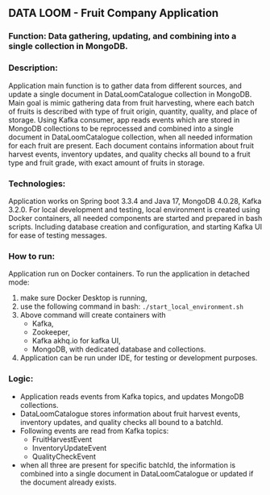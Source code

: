 ## DATA LOOM - Fruit Company Application
### Function: Data gathering, updating, and combining into a single collection in MongoDB.

### Description: 
Application main function is to gather data from different sources, and update a single document in DataLoomCatalogue collection in MongoDB.
Main goal is mimic gathering data from fruit harvesting, where each batch of fruits is described with type of fruit origin, quantity, quality, and place of storage. Using Kafka consumer, app reads events which are stored in MongoDB collections to be reprocessed and combined into a single document in DataLoomCatalogue collection, when all needed information for each fruit are present. 
Each document contains information about fruit harvest events, inventory updates, and quality checks all bound to a fruit type and fruit grade, with exact amount of fruits in storage. 

### Technologies:
Application works on Spring boot 3.3.4 and Java 17, MongoDB 4.0.28, Kafka 3.2.0. For local development and testing, local environment is created using Docker containers, all needed components are started and prepared in bash scripts. Including database creation and configuration, and starting Kafka UI for ease of testing messages. 

### How to run: 
Application run on Docker containers. To run the application in detached mode:
1. make sure Docker Desktop is running,
2. use the following command in bash: ```./start_local_environment.sh```
3. Above command will create containers with 
   - Kafka, 
   - Zookeeper,
   - Kafka akhq.io for kafka UI,
   - MongoDB, with dedicated database and collections.
4. Application can be run under IDE, for testing or development purposes.

### Logic:
- Application reads events from Kafka topics, and updates MongoDB collections.
- DataLoomCatalogue stores information about fruit harvest events, inventory updates, and quality checks all bound to a batchId.
- Following events are read from Kafka topics:
  - FruitHarvestEvent
  - InventoryUpdateEvent
  - QualityCheckEvent
- when all three are present for specific batchId, the information is combined into a single document in DataLoomCatalogue or updated if the document already exists.

